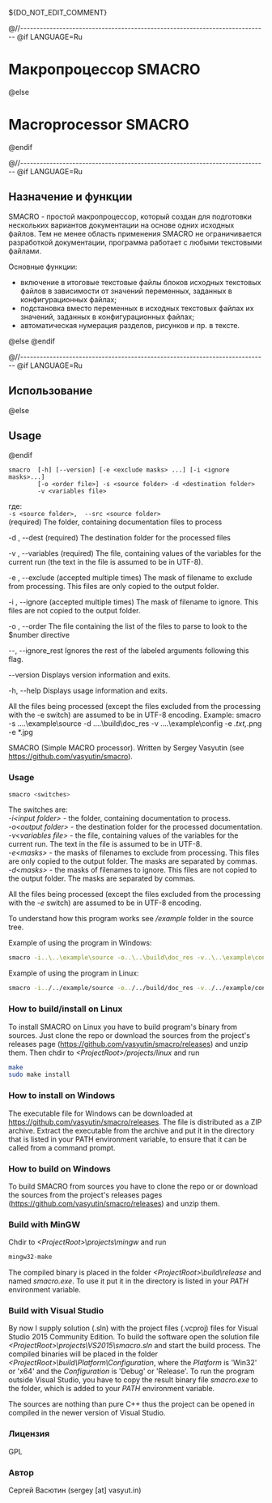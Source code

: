 ${DO_NOT_EDIT_COMMENT}

@//----------------------------------------------------------------------------
@if LANGUAGE=Ru
# Макропроцессор SMACRO
@else
# Macroprocessor SMACRO
@endif

@//----------------------------------------------------------------------------
@if LANGUAGE=Ru
## Назначение и функции

SMACRO - простой макропроцессор, который создан для подготовки нескольких вариантов документации на основе одних исходных файлов. Тем не менее область применения SMACRO не ограничивается разработкой документации, программа работает с любыми текстовыми файлами.

Основные функции:
* включение в итоговые текстовые файлы блоков исходных текстовых файлов в зависимости от значений переменных, заданных в конфигурационных файлах;
* подстановка вместо переменных в исходных текстовых файлах их значений, заданных в конфигурационных файлах;
* автоматическая нумерация разделов, рисунков и пр. в тексте.

@else
@endif

@//----------------------------------------------------------------------------
@if LANGUAGE=Ru
## Использование
@else
## Usage
@endif

```
smacro  [-h] [--version] [-e <exclude masks> ...] [-i <ignore masks>...] 
        [-o <order file>] -s <source folder> -d <destination folder>  
        -v <variables file>
```
где:
\
`-s <source folder>,  --src <source folder>`
\
(required) The folder, containing documentation files to process

   -d <destination folder>,  --dest <destination folder>
     (required) The destination folder for the processed files

   -v <variables file>,  --variables <variables file>
     (required) The file, containing values of the variables for the
     current run (the text in the file is assumed to be in UTF-8).

   -e <exclude masks>,  --exclude <exclude masks>  (accepted multiple
      times)
     The mask of filename to exclude from processing. This files are only
     copied to the output folder.

   -i <ignore masks>,  --ignore <ignore masks>  (accepted multiple times)
     The mask of filename to ignore. This files are not copied to the
     output folder.

   -o <order file>,  --order <order file>
     The file containing the list of the files to parse to look to the
     $number directive

   --,  --ignore_rest
     Ignores the rest of the labeled arguments following this flag.

   --version
     Displays version information and exits.

   -h,  --help
     Displays usage information and exits.

   All the files being processed (except the files excluded from the
   processing with the -e switch) are assumed to be in UTF-8 encoding.
   Example:
   	smacro -s ..\..\example\source -d ..\..\build\doc_res -v
   ..\..\example\config -e *.txt,*.png -e *.jpg
   
   SMACRO (Simple MACRO processor). Written by Sergey Vasyutin (see
   https://github.com/vasyutin/smacro).





### Usage

```sh
smacro <switches>
```
The switches are:\
*\-i\<input folder\>* - the folder, containing documentation to process.\
*\-o\<output folder\>* - the destination folder for the processed documentation.\
*\-v\<variables file\>* - the file, containing values of the variables for the current run. The text in the file is assumed to be in UTF-8.\
*\-e\<masks\>* - the masks of filenames to exclude from processing. This files are only copied to the output folder. The masks are separated by commas.\
*\-d\<masks\>* - the masks of filenames to ignore. This files are not copied to the output folder. The masks are separated by commas.

All the files being processed (except the files excluded from the processing with the *-e* switch) are assumed to be in UTF-8 encoding.

To understand how this program works see */example* folder in the source tree.

Example of using the program in Windows:
```sh
smacro -i..\..\example\source -o..\..\build\doc_res -v..\..\example\config -e*.txt;*.png -d*.inc.html
```

Example of using the program in Linux:
```sh
smacro -i../../example/source -o../../build/doc_res -v../../example/config -e*.txt;*.png -d*.inc.html
```

### How to build/install on Linux

To install SMACRO on Linux you have to build program's binary from sources. Just clone the repo or download the sources from the project's releases page (https://github.com/vasyutin/smacro/releases) and unzip them. Then chdir to *\<ProjectRoot\>/projects/linux* and run

```sh
make
sudo make install
```

### How to install on Windows

The executable file for Windows can be downloaded at https://github.com/vasyutin/smacro/releases. The file is distributed as a ZIP archive. Extract the executable from the archive and put it in the directory that is listed in your PATH environment variable, to ensure that it can be called from a command prompt.

### How to build on Windows

To build SMACRO from sources you have to clone the repo or or download the sources from the project's releases pages (https://github.com/vasyutin/smacro/releases) and unzip them. 

### Build with MinGW 
 
Chdir to *\<ProjectRoot\>\\projects\\mingw* and run

```sh
mingw32-make
``` 

The compiled binary is placed in the folder *\<ProjectRoot\>\\build\\release* and named *smacro.exe*. To use it put it in the directory is listed in your *PATH* environment variable.

### Build with Visual Studio

By now I supply solution (.sln) with the project files (.vcproj) files for Visual Studio 2015 Community Edition. To build the software open the solution file *\<ProjectRoot\>\\projects\\VS2015\\smacro.sln* and start the build process. The compiled binaries will be placed in the folder *\<ProjectRoot\>\build\Platform\Configuration*, where the *Platform* is 'Win32' or 'x64' and the *Configuration* is 'Debug' or 'Release'. To run the program outside Visual Studio, you have to copy the result binary file *smacro.exe* to the folder, which is added to your *PATH* environment variable.

The sources are nothing than pure C++ thus the project can be opened in compiled in the newer version of Visual Studio.

### Лицензия
GPL

### Автор
Сергей Васютин (sergey [at] vasyut.in)